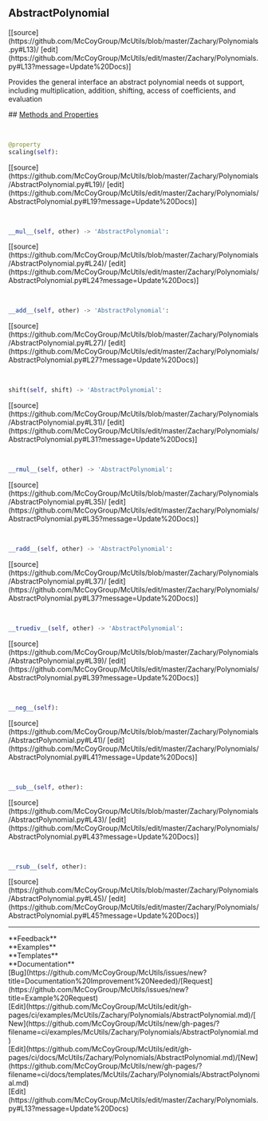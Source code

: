 ## <a id="McUtils.Zachary.Polynomials.AbstractPolynomial">AbstractPolynomial</a> 

<div class="docs-source-link" markdown="1">
[[source](https://github.com/McCoyGroup/McUtils/blob/master/Zachary/Polynomials.py#L13)/
[edit](https://github.com/McCoyGroup/McUtils/edit/master/Zachary/Polynomials.py#L13?message=Update%20Docs)]
</div>

Provides the general interface an abstract polynomial needs ot support, including
multiplication, addition, shifting, access of coefficients, and evaluation







<div class="collapsible-section">
 <div class="collapsible-section collapsible-section-header" markdown="1">
## <a class="collapse-link" data-toggle="collapse" href="#methods" markdown="1"> Methods and Properties</a> <a class="float-right" data-toggle="collapse" href="#methods"><i class="fa fa-chevron-down"></i></a>
 </div>
 <div class="collapsible-section collapsible-section-body collapse show" id="methods" markdown="1">
 
<a id="McUtils.Zachary.Polynomials.AbstractPolynomial.scaling" class="docs-object-method">&nbsp;</a> 
```python
@property
scaling(self): 
```
<div class="docs-source-link" markdown="1">
[[source](https://github.com/McCoyGroup/McUtils/blob/master/Zachary/Polynomials/AbstractPolynomial.py#L19)/
[edit](https://github.com/McCoyGroup/McUtils/edit/master/Zachary/Polynomials/AbstractPolynomial.py#L19?message=Update%20Docs)]
</div>


<a id="McUtils.Zachary.Polynomials.AbstractPolynomial.__mul__" class="docs-object-method">&nbsp;</a> 
```python
__mul__(self, other) -> 'AbstractPolynomial': 
```
<div class="docs-source-link" markdown="1">
[[source](https://github.com/McCoyGroup/McUtils/blob/master/Zachary/Polynomials/AbstractPolynomial.py#L24)/
[edit](https://github.com/McCoyGroup/McUtils/edit/master/Zachary/Polynomials/AbstractPolynomial.py#L24?message=Update%20Docs)]
</div>


<a id="McUtils.Zachary.Polynomials.AbstractPolynomial.__add__" class="docs-object-method">&nbsp;</a> 
```python
__add__(self, other) -> 'AbstractPolynomial': 
```
<div class="docs-source-link" markdown="1">
[[source](https://github.com/McCoyGroup/McUtils/blob/master/Zachary/Polynomials/AbstractPolynomial.py#L27)/
[edit](https://github.com/McCoyGroup/McUtils/edit/master/Zachary/Polynomials/AbstractPolynomial.py#L27?message=Update%20Docs)]
</div>


<a id="McUtils.Zachary.Polynomials.AbstractPolynomial.shift" class="docs-object-method">&nbsp;</a> 
```python
shift(self, shift) -> 'AbstractPolynomial': 
```
<div class="docs-source-link" markdown="1">
[[source](https://github.com/McCoyGroup/McUtils/blob/master/Zachary/Polynomials/AbstractPolynomial.py#L31)/
[edit](https://github.com/McCoyGroup/McUtils/edit/master/Zachary/Polynomials/AbstractPolynomial.py#L31?message=Update%20Docs)]
</div>


<a id="McUtils.Zachary.Polynomials.AbstractPolynomial.__rmul__" class="docs-object-method">&nbsp;</a> 
```python
__rmul__(self, other) -> 'AbstractPolynomial': 
```
<div class="docs-source-link" markdown="1">
[[source](https://github.com/McCoyGroup/McUtils/blob/master/Zachary/Polynomials/AbstractPolynomial.py#L35)/
[edit](https://github.com/McCoyGroup/McUtils/edit/master/Zachary/Polynomials/AbstractPolynomial.py#L35?message=Update%20Docs)]
</div>


<a id="McUtils.Zachary.Polynomials.AbstractPolynomial.__radd__" class="docs-object-method">&nbsp;</a> 
```python
__radd__(self, other) -> 'AbstractPolynomial': 
```
<div class="docs-source-link" markdown="1">
[[source](https://github.com/McCoyGroup/McUtils/blob/master/Zachary/Polynomials/AbstractPolynomial.py#L37)/
[edit](https://github.com/McCoyGroup/McUtils/edit/master/Zachary/Polynomials/AbstractPolynomial.py#L37?message=Update%20Docs)]
</div>


<a id="McUtils.Zachary.Polynomials.AbstractPolynomial.__truediv__" class="docs-object-method">&nbsp;</a> 
```python
__truediv__(self, other) -> 'AbstractPolynomial': 
```
<div class="docs-source-link" markdown="1">
[[source](https://github.com/McCoyGroup/McUtils/blob/master/Zachary/Polynomials/AbstractPolynomial.py#L39)/
[edit](https://github.com/McCoyGroup/McUtils/edit/master/Zachary/Polynomials/AbstractPolynomial.py#L39?message=Update%20Docs)]
</div>


<a id="McUtils.Zachary.Polynomials.AbstractPolynomial.__neg__" class="docs-object-method">&nbsp;</a> 
```python
__neg__(self): 
```
<div class="docs-source-link" markdown="1">
[[source](https://github.com/McCoyGroup/McUtils/blob/master/Zachary/Polynomials/AbstractPolynomial.py#L41)/
[edit](https://github.com/McCoyGroup/McUtils/edit/master/Zachary/Polynomials/AbstractPolynomial.py#L41?message=Update%20Docs)]
</div>


<a id="McUtils.Zachary.Polynomials.AbstractPolynomial.__sub__" class="docs-object-method">&nbsp;</a> 
```python
__sub__(self, other): 
```
<div class="docs-source-link" markdown="1">
[[source](https://github.com/McCoyGroup/McUtils/blob/master/Zachary/Polynomials/AbstractPolynomial.py#L43)/
[edit](https://github.com/McCoyGroup/McUtils/edit/master/Zachary/Polynomials/AbstractPolynomial.py#L43?message=Update%20Docs)]
</div>


<a id="McUtils.Zachary.Polynomials.AbstractPolynomial.__rsub__" class="docs-object-method">&nbsp;</a> 
```python
__rsub__(self, other): 
```
<div class="docs-source-link" markdown="1">
[[source](https://github.com/McCoyGroup/McUtils/blob/master/Zachary/Polynomials/AbstractPolynomial.py#L45)/
[edit](https://github.com/McCoyGroup/McUtils/edit/master/Zachary/Polynomials/AbstractPolynomial.py#L45?message=Update%20Docs)]
</div>
 </div>
</div>












---


<div markdown="1" class="text-secondary">
<div class="container">
  <div class="row">
   <div class="col" markdown="1">
**Feedback**   
</div>
   <div class="col" markdown="1">
**Examples**   
</div>
   <div class="col" markdown="1">
**Templates**   
</div>
   <div class="col" markdown="1">
**Documentation**   
</div>
   <div class="col" markdown="1">
   
</div>
   <div class="col" markdown="1">
   
</div>
   <div class="col" markdown="1">
   
</div>
</div>
  <div class="row">
   <div class="col" markdown="1">
[Bug](https://github.com/McCoyGroup/McUtils/issues/new?title=Documentation%20Improvement%20Needed)/[Request](https://github.com/McCoyGroup/McUtils/issues/new?title=Example%20Request)   
</div>
   <div class="col" markdown="1">
[Edit](https://github.com/McCoyGroup/McUtils/edit/gh-pages/ci/examples/McUtils/Zachary/Polynomials/AbstractPolynomial.md)/[New](https://github.com/McCoyGroup/McUtils/new/gh-pages/?filename=ci/examples/McUtils/Zachary/Polynomials/AbstractPolynomial.md)   
</div>
   <div class="col" markdown="1">
[Edit](https://github.com/McCoyGroup/McUtils/edit/gh-pages/ci/docs/McUtils/Zachary/Polynomials/AbstractPolynomial.md)/[New](https://github.com/McCoyGroup/McUtils/new/gh-pages/?filename=ci/docs/templates/McUtils/Zachary/Polynomials/AbstractPolynomial.md)   
</div>
   <div class="col" markdown="1">
[Edit](https://github.com/McCoyGroup/McUtils/edit/master/Zachary/Polynomials.py#L13?message=Update%20Docs)   
</div>
   <div class="col" markdown="1">
   
</div>
   <div class="col" markdown="1">
   
</div>
   <div class="col" markdown="1">
   
</div>
</div>
</div>
</div>